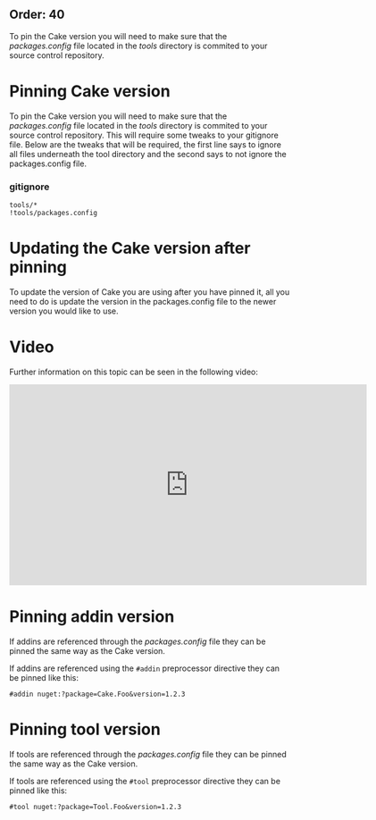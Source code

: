 Order: 40
---

To pin the Cake version you will need to make sure that the *packages.config* file located in the *tools* directory is commited to your source control repository.

# Pinning Cake version
 To pin the Cake version you will need to make sure that the *packages.config* file located in the *tools* directory is commited to your source control repository. This will require some tweaks to your gitignore file. Below are the tweaks that will be required, the first line says to ignore all files underneath the tool directory and the second says to not ignore the packages.config file.

### gitignore
```
tools/*
!tools/packages.config
```

# Updating the Cake version after pinning
 To update the version of Cake you are using after you have pinned it, all you need to do is update the version in the packages.config file to the newer version you would like to use.

# Video

Further information on this topic can be seen in the following video:

<iframe width="640" height="360" src="https://www.youtube.com/embed/xq41JgaGN7k" frameborder="0" allowfullscreen></iframe>

# Pinning addin version

If addins are referenced through the *packages.config* file they can be pinned the same way as the Cake version.

If addins are referenced using the `#addin` preprocessor directive they can be pinned like this:

```
#addin nuget:?package=Cake.Foo&version=1.2.3
```

# Pinning tool version

If tools are referenced through the *packages.config* file they can be pinned the same way as the Cake version.

If tools are referenced using the `#tool` preprocessor directive they can be pinned like this:

```
#tool nuget:?package=Tool.Foo&version=1.2.3
```
